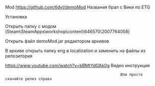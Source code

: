 Mod https://github.com/tldyl/demoMod
Названия брал с Вики по ETG

Установка

Открыть папку с модом (Steam\SteamApps\workshop\content\646570\2007764058)

Открыть файл demoMod.jar редактором архивов

В архиве открыть папку eng в localization и заменить на файлы из репозитория
  
  https://www.youtube.com/watch?v=bBMtYdGAk0g Видео инструкция
  
  
                                                        Или просто скачайте релиз справа 
